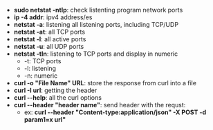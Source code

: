 * **sudo netstat -ntlp**: check listenting  program network ports 
* **ip -4 addr**: ipv4 address/es
* **netstat -a**: listening all listening ports, including TCP/UDP
* **netstat -at**: all TCP ports
* **netstat -l**: all active ports
* **netstat -u**: all UDP ports
* **netstat -tln**: listening to TCP ports and display in numeric
	* -t: TCP ports
	* -l: listening
	* -n: numeric 
* **curl -o "File Name"  URL**: store the response from curl into a file 
* **curl -I url**: getting the header
* **curl --help**: all the curl options
* **curl --header "header name"**: send header with the requst: 
	* ex: **curl --header "Content-type:application/json" -X POST -d param1=x url"**